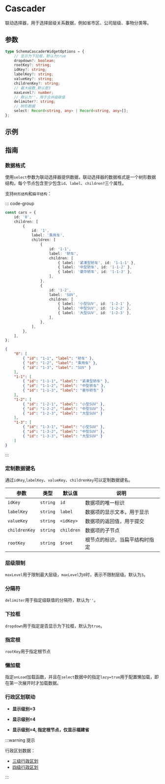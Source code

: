 # Cascader

联动选择器，用于选择层级关系数据，例如省市区、公司层级、事物分类等。

## 参数

```ts
type SchemaCascaderWidgetOptions = {
    // 显示为下拉框，默认为true
    dropdown?: boolean;
    rootKey?: string;
    idKey?: string;
    labelKey?: string;
    valueKey?: string;
    childrenKey?: string;
    // 最大级数,默认是3
    maxLevel?: number;
    // 默认为''，用于合并级联值
    delimiter?: string;
    // 树形数据
    select: Record<string, any> | Record<string, any>[];
};
```

## 示例

<demo html="autoform/widgets/cascader.html"/>

## 指南

### 数据格式

使用`select`参数为联动选择器提供数据，联动选择器的数据格式是一个树形数据结构，每个节点包含至少包含`id`、`label`、`children?`三个属性。

支持`树形结构`和`扁平结构`：

::: code-group

```ts [树形结构]
const cars = {
    id: '0',
    children: [
        {
            id: '1',
            label: '乘用车',
            children: [
                {
                    id: '1-1',
                    label: '轿车',
                    children: [
                        { label: '紧凑型轿车', id: '1-1-1' },
                        { label: '中型轿车', id: '1-1-2' },
                        { label: '豪华轿车', id: '1-1-3' },
                    ],
                },
                {
                    id: '1-2',
                    label: 'SUV',
                    children: [
                        { label: '小型SUV', id: '1-2-1' },
                        { label: '中型SUV', id: '1-2-2' },
                        { label: '大型SUV', id: '1-2-3' },
                    ],
                },
            ],
        },
    ],
};
```

```json [扁平结构]
{
    "0": [
        { "id": "1-1", "label": "轿车" },
        { "id": "1-2", "label": "乘用车" },
        { "id": "1-3", "label": "SUV" }
    ],
    "1-1": [
        { "id": "1-1-1", "label": "紧凑型轿车" },
        { "id": "1-1-2", "label": "中型轿车" },
        { "id": "1-1-3", "label": "豪华轿车" }
    ],
    "1-2": [
        { "id": "1-2-1", "label": "小型SUV" },
        { "id": "1-2-2", "label": "中型SUV" },
        { "id": "1-2-3", "label": "大型SUV" }
    ],
    "1-3": [
        { "id": "1-3-1", "label": "小型SUV" },
        { "id": "1-3-2", "label": "中型SUV" },
        { "id": "1-3-3", "label": "大型SUV" }
    ]
}
```

:::

<demo html="autoform/widgets/cascader-flat.html"/>

### 定制数据键名

通过`idKey`,`labelKey`、`valueKey`、`childrenKey`可以定制数据键名。

| 参数          | 类型     | 默认值     | 说明                           |
| ------------- | -------- | ---------- | ------------------------------ |
| `idKey`       | `string` | `id`       | 数据项的唯一标识               |
| `labelKey`    | `string` | `label`    | 数据项的显示文本，用于显示     |
| `valueKey`    | `string` | `<idKey>`  | 数据项的返回值，用于提交       |
| `childrenKey` | `string` | `children` | 数据项的子节点                 |
| `rootKey`     | `string` | `$root`    | 根节点的标识，当扁平结构时指定 |

### 层级限制

`maxLevel`用于限制最大层级，`maxLevel`为`0`时，表示不限制层级。默认为`3`。

### 分隔符

`delimiter`用于指定级联值的分隔符，默认为`''`。

### 下拉框

`dropdown`用于指定是否显示为下拉框，默认为`true`。

### 指定根

`rootKey`用于指定根节点

### 懒加载

指定`onLoad`加载函数，并且在`select`数据中的指定`lazy=true`用于配置懒加载，即在第一次展开时才加载数据。

<demo html="autoform/widgets/cascader-lazy.html"/>

### 行政区划联动

-   **显示级别=3**

<demo html="autoform/widgets/cascader-area.html"/>

-   **显示级别=4**

<demo html="autoform/widgets/cascader-area2.html"/>

-   **显示级别=4, 指定根节点，仅显示福建省**

<demo html="autoform/widgets/cascader-area3.html"/>

:::warning 提示

行政区划数据：

-   [三级行政区划](/area.json)
-   [四级行政区划](/area2.json)

:::
